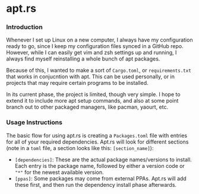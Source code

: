 # apt.rs

### Introduction
Whenever I set up Linux on a new computer, I always have
my configuration ready to go, since I keep my configuration files 
synced in a GitHub repo. However, while I can easily get vim and zsh settings
up and running, I always find myself reinstalling a whole bunch of
apt packages. 

Because of this, I wanted to make a sort of `Cargo.toml`, or `requirements.txt` 
that works in conjucntion with apt. This can be used personally, or in projects
that may require certain programs to be installed.

In its current phase, the project is limited, though very simple. I hope
to extend it to include more apt setup commands, and also at some point
branch out to other packaged managers, like pacman, yaourt, etc.

### Usage Instructions
The basic flow for using apt.rs is creating a `Packages.toml` file
with entries for all of your required dependencies. Apt.rs will look for
different sections (note in a `toml` file, a section looks like this: `[section_name]`):
* `[dependencies]`: These are the actual package names/versions to install.
    Each entry is the package name, followed by either a version code or `"*"` for the newest available
    version.
* `[ppas]`: Some packages may come from external PPAs. Apt.rs will add these first,
    and then run the dependency install phase afterwards.
